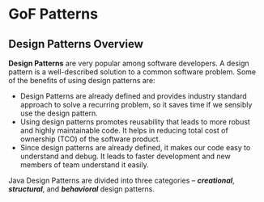 # GoF Patterns
## Design Patterns Overview
**Design Patterns** are very popular among software developers. A design
pattern is a well-described solution to a common software problem.
Some of the benefits of using design patterns are:
- Design Patterns are already defined and provides industry standard
approach to solve a recurring problem, so it saves time if we sensibly
use the design pattern.
- Using design patterns promotes reusability that leads to
more robust and highly maintainable code. It helps in reducing total
cost of ownership (TCO) of the software product.
- Since design patterns are already defined, it makes our code easy to
understand and debug. It leads to faster development and new
members of team understand it easily.

Java Design Patterns are divided into three categories –
**_creational_**, **_structural_**, and **_behavioral_** design patterns.
